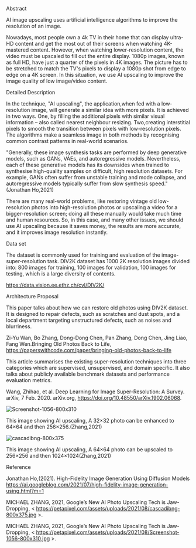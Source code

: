 Abstract

AI image upscaling uses artificial intelligence algorithms to improve the resolution of an image. 

Nowadays, most people own a 4k TV in their home that can display ultra-HD content and get the most out of their screens when watching 4K-mastered content. However, when watching lower-resolution content, the video must be upscaled to fill out the entire display. 1080p images, known as full HD, have just a quarter of the pixels in 4K images. The picture has to be stretched to match the TV's pixels to display a 1080p shot from edge to edge on a 4K screen. In this situation, we use AI upscaling to improve the image quality of low image/video content.


Detailed Description

In the technique, "AI upscaling", the application,when fed with a low-resolution image, will generate a similar idea with more
pixels. It is achieved in two ways. One, by filling the additional pixels with similar visual information – also called nearest neighbour resizing. Two,creating interstitial pixels to smooth the transition between pixels with low-resolution pixels. The algorithms make a seamless image in both methods by recognising
common contrast patterns in real-world scenarios. 

"Generally, these image synthesis tasks are performed by deep generative models, such as GANs, VAEs, and autoregressive models. Nevertheless, each of these generative models has its downsides when trained to synthesise high-quality samples on difficult, high resolution datasets. For example, GANs often suffer from unstable training and mode collapse, and autoregressive models typically suffer from slow synthesis speed." (Jonathan Ho,2021)

There are many real-world problems, like restoring vintage old low-resolution photos into high-resolution photos or upscaling a video for a bigger-resolution screen; doing all these manually would take much time and human resources. So, in this case, and many other issues, we should use AI upscaling because it saves money, the results are more accurate, and it improves image resolution instantly.


Data set

The dataset is commonly used for training and evaluation of the image-super-resolution task. DIV2K dataset has 1000 2K resolution images divided into: 800 images for training, 100 images for validation, 100 images for testing, which is a large diversity of contents.

https://data.vision.ee.ethz.ch/cvl/DIV2K/


Architecture Proposal

This paper talks about how we can restore old photos using DIV2K dataset. It is designed to repair defects, such as scratches and dust spots, and a local department targeting unstructured defects, such as noises and blurriness.

Zi-Yu Wan, Bo Zhang, Dong-Dong Chen, Pan Zhang, Dong Chen, Jing Liao, Fang Wen.Bringing Old Photos Back to Life, https://paperswithcode.com/paper/bringing-old-photos-back-to-life




This article summarises the existing super-resolution techniques into three categories which are supervised, unsupervised, and domain specific. It also talks about publicly available benchmark datasets and performance evaluation metrics.

Wang, Zhihao, et al. Deep Learning for Image Super-Resolution: A Survey. arXiv, 7 Feb. 2020. arXiv.org, https://doi.org/10.48550/arXiv.1902.06068.



![Screenshot-1056-800x310](https://user-images.githubusercontent.com/114939556/202602258-c25f8eca-1210-4272-ad81-ceb959c0365b.jpg)

This image showing AI upscaling, A 32×32 photo can be enhanced to 64×64 and then 256×256.(Zhang,2021)


![cascadibng-800x375](https://user-images.githubusercontent.com/114939556/202602507-75d89f1f-25eb-4527-83a1-caec4ed4060a.jpg)

This image showing AI upscaling, A 64×64 photo can be upscaled to 256×256 and then 1024×1024(Zhang,2021)



Reference 

Jonathan Ho,(2021). High-Fidelity Image Generation Using Diffusion Models https://ai.googleblog.com/2021/07/high-fidelity-image-generation-using.html?m=1

MICHAEL ZHANG, 2021, Google’s New AI Photo Upscaling Tech is Jaw-Dropping, < https://petapixel.com/assets/uploads/2021/08/cascadibng-800x375.jpg >.

MICHAEL ZHANG, 2021, Google’s New AI Photo Upscaling Tech is Jaw-Dropping, < https://petapixel.com/assets/uploads/2021/08/Screenshot-1056-800x310.jpg >.


